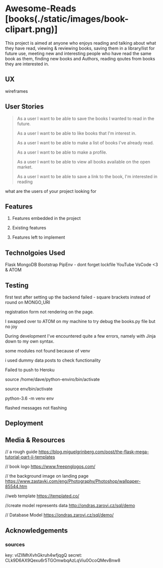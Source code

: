 # **Awesome-Reads** [books(./static/images/book-clipart.png)]

This project is aimed at anyone who enjoys reading and talking about what they have read, 
viewing & reviewing books, saving them in a library/list for future use,
meeting new and interesting people who have read the same book as them, 
finding new books and Authors, reading qoutes from books they are interested in.

## **UX**

wireframes 

## **User Stories**

> As a user I want to be able to save the books I wanted to read in the future.
>
> As a user I want to be able to like books that I'm interest in.
>
> As a user I want to be able to make a list of books I've already read.
>
> As a user I want to be able to make a profile.
>
> As a user I want to be able to view all books available on the open market.
>
> As a user I want to be able to save a link to the book, I'm interested in reading



what are the users of your project looking for

## **Features**

1. Features embedded in the project

2. Existing features

3. Features left to implement 

## **Technolgoies Used**

Flask 
MongoDB
Bootstrap
PipEnv - dont forget lockfile
YouTube
VsCode <3
& ATOM

## **Testing** 
first test after setting up the backend failed - square brackets instead of round on MONGO_URI

registration form not rendering on the page.

I swapped over to ATOM on my machine to try debug the books.py file but no joy

During development I've encountered quite a few errors, namely with Jinja down to my own syntax.

some modules not found because of venv

i used dummy data posts to check functionality

Failed to push to Heroku

source /home/dave/python-enviro/bin/activate

source env/bin/activate

python-3.6 -m venv env

flashed messages not flashing


## **Deployment**



## **Media & Resources**
// a rough guide 
https://blog.miguelgrinberg.com/post/the-flask-mega-tutorial-part-ii-templates

// book logo
https://www.freepnglogos.com/

// the background image on landing page
https://www.zastavki.com/eng/Photography/Photoshop/wallpaper-85544.htm

//web template
https://templated.co/

//create model represents data
http://ondras.zarovi.cz/sql/demo

// Database Model
https://ondras.zarovi.cz/sql/demo/

## **Acknowledgements**



### sources



key: vlZIlMhXvhGkruh4wfjqgQ
secret: CLk9D6AX9Qexu6r5TGOmwbqAzLqViu0OcoQMevBnw8